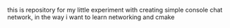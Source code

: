 this is repository for my little experiment with creating simple console chat network, in the way i want to learn networking and cmake
